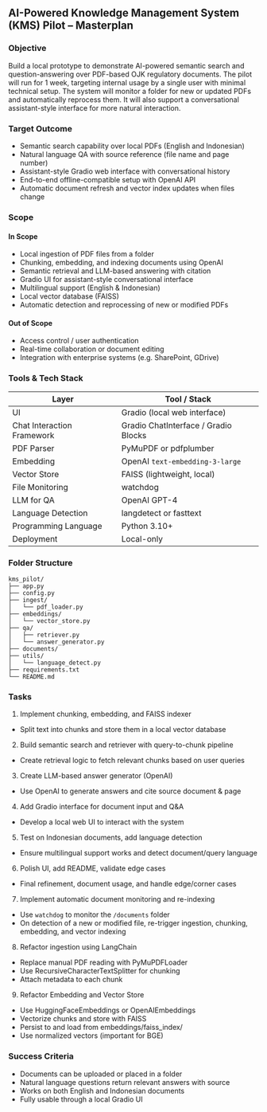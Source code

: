 ## AI-Powered Knowledge Management System (KMS) Pilot – Masterplan

### Objective
Build a local prototype to demonstrate AI-powered semantic search and question-answering over PDF-based OJK regulatory documents. The pilot will run for 1 week, targeting internal usage by a single user with minimal technical setup. The system will monitor a folder for new or updated PDFs and automatically reprocess them. It will also support a conversational assistant-style interface for more natural interaction.

### Target Outcome
- Semantic search capability over local PDFs (English and Indonesian)
- Natural language QA with source reference (file name and page number)
- Assistant-style Gradio web interface with conversational history
- End-to-end offline-compatible setup with OpenAI API
- Automatic document refresh and vector index updates when files change

### Scope

#### In Scope
- Local ingestion of PDF files from a folder
- Chunking, embedding, and indexing documents using OpenAI
- Semantic retrieval and LLM-based answering with citation
- Gradio UI for assistant-style conversational interface
- Multilingual support (English & Indonesian)
- Local vector database (FAISS)
- Automatic detection and reprocessing of new or modified PDFs

#### Out of Scope
- Access control / user authentication
- Real-time collaboration or document editing
- Integration with enterprise systems (e.g. SharePoint, GDrive)

### Tools & Tech Stack

| Layer                     | Tool / Stack                                |
|---------------------------|---------------------------------------------|
| UI                        | Gradio (local web interface)                |
| Chat Interaction Framework| Gradio ChatInterface / Gradio Blocks        |
| PDF Parser                | PyMuPDF or pdfplumber                       |
| Embedding                 | OpenAI `text-embedding-3-large`             |
| Vector Store              | FAISS (lightweight, local)                  |
| File Monitoring           | watchdog                                    |
| LLM for QA                | OpenAI GPT-4                                |
| Language Detection        | langdetect or fasttext                      |
| Programming Language      | Python 3.10+                                |
| Deployment                | Local-only                                  |

### Folder Structure

```
kms_pilot/
├── app.py
├── config.py
├── ingest/
│   └── pdf_loader.py
├── embeddings/
│   └── vector_store.py
├── qa/
│   ├── retriever.py
│   └── answer_generator.py
├── documents/
├── utils/
│   └── language_detect.py
├── requirements.txt
└── README.md
```

### Tasks

1. Implement chunking, embedding, and FAISS indexer  
  - Split text into chunks and store them in a local vector database

2. Build semantic search and retriever with query-to-chunk pipeline  
  - Create retrieval logic to fetch relevant chunks based on user queries

3. Create LLM-based answer generator (OpenAI)  
  - Use OpenAI to generate answers and cite source document & page

4. Add Gradio interface for document input and Q&A  
  - Develop a local web UI to interact with the system

5. Test on Indonesian documents, add language detection  
  - Ensure multilingual support works and detect document/query language

6. Polish UI, add README, validate edge cases  
  - Final refinement, document usage, and handle edge/corner cases

7. Implement automatic document monitoring and re-indexing  
  - Use `watchdog` to monitor the `/documents` folder  
  - On detection of a new or modified file, re-trigger ingestion, chunking, embedding, and vector indexing  

8. Refactor ingestion using LangChain  
  - Replace manual PDF reading with PyMuPDFLoader  
  - Use RecursiveCharacterTextSplitter for chunking  
  - Attach metadata to each chunk

9. Refactor Embedding and Vector Store
  - Use HuggingFaceEmbeddings or OpenAIEmbeddings
  - Vectorize chunks and store with FAISS
  - Persist to and load from embeddings/faiss_index/
  - Use normalized vectors (important for BGE)

### Success Criteria

- Documents can be uploaded or placed in a folder
- Natural language questions return relevant answers with source
- Works on both English and Indonesian documents
- Fully usable through a local Gradio UI